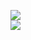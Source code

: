 [![](https://img.shields.io/badge/Made%20With-Github%20Spray-lightgrey.svg?style=for-the-badge&logo=github)](https://github.com/Annihil/github-spray#23391)  
[![](https://i.imgur.com/2DrTn0Z.gif)](https://github.com/Annihil/github-spray)